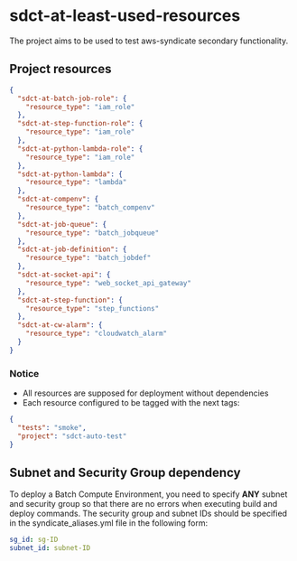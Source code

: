 # sdct-at-least-used-resources
The project aims to be used to test aws-syndicate secondary functionality.

## Project resources
```json
{
  "sdct-at-batch-job-role": {
    "resource_type": "iam_role"
  },
  "sdct-at-step-function-role": {
    "resource_type": "iam_role"
  },
  "sdct-at-python-lambda-role": {
    "resource_type": "iam_role"
  },
  "sdct-at-python-lambda": {
    "resource_type": "lambda"
  },
  "sdct-at-compenv": {
    "resource_type": "batch_compenv"
  },
  "sdct-at-job-queue": {
    "resource_type": "batch_jobqueue"
  },
  "sdct-at-job-definition": {
    "resource_type": "batch_jobdef"
  },
  "sdct-at-socket-api": {
    "resource_type": "web_socket_api_gateway"
  },
  "sdct-at-step-function": {
    "resource_type": "step_functions"
  },
  "sdct-at-cw-alarm": {
    "resource_type": "cloudwatch_alarm"
  }
}
```

### Notice
- All resources are supposed for deployment without dependencies
- Each resource configured to be tagged with the next tags:
```json
{
  "tests": "smoke",
  "project": "sdct-auto-test"
}
```
## Subnet and Security Group dependency
To deploy a Batch Compute Environment, you need to specify **ANY** subnet and security group so that there are no 
errors when executing build and deploy commands. The security group and subnet IDs should be specified in the 
syndicate_aliases.yml file in the following form:
```yml
sg_id: sg-ID
subnet_id: subnet-ID
```